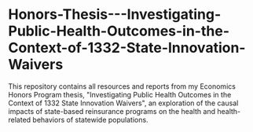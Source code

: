 # Honors-Thesis---Investigating-Public-Health-Outcomes-in-the-Context-of-1332-State-Innovation-Waivers
This repository contains all resources and reports from my Economics Honors Program thesis, "Investigating Public Health Outcomes in the Context of 1332 State Innovation Waivers", an exploration of the causal impacts of state-based reinsurance programs on the health and health-related behaviors of statewide populations.
